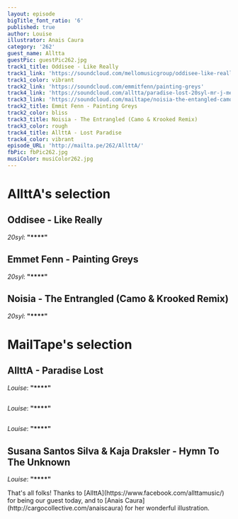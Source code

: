 ```yaml
---
layout: episode
bigTitle_font_ratio: '6'
published: true
author: Louise
illustrator: Anais Caura
category: '262'
guest_name: Alltta
guestPic: guestPic262.jpg
track1_title: Oddisee - Like Really
track1_link: 'https://soundcloud.com/mellomusicgroup/oddisee-like-really'
track1_color: vibrant
track2_link: 'https://soundcloud.com/emmitfenn/painting-greys'
track4_link: 'https://soundcloud.com/alltta/paradise-lost-20syl-mr-j-medeiros'
track3_link: 'https://soundcloud.com/mailtape/noisia-the-entangled-camo-krooked-remix'
track2_title: Emmit Fenn - Painting Greys
track2_color: bliss
track3_title: Noisia - The Entrangled (Camo & Krooked Remix)
track3_color: rough
track4_title: AllttA - Lost Paradise
track4_color: vibrant
episode_URL: 'http://mailta.pe/262/AllttA/'
fbPic: fbPic262.jpg
musiColor: musiColor262.jpg
---
```

<p id="introduction"></p>

# AllttA's selection

## Oddisee - Like Really
_20syl_: **"****"**

## Emmet Fenn - Painting Greys
_20syl_: **"****"**

## Noisia - The Entrangled (Camo & Krooked Remix)
_20syl_: **"****"**

# MailTape's selection

## AllttA - Paradise Lost
_Louise_: **"****"**

## 
_Louise_: **"****"**

## 
_Louise_: **"****"**

## Susana Santos Silva & Kaja Draksler - Hymn To The Unknown
_Louise_: **"****"**

<p id="outroduction">That's all folks! Thanks to [AllttA](https://www.facebook.com/allttamusic/) for being our guest today, and to [Anais Caura](http://cargocollective.com/anaiscaura) for her wonderful illustration.</p>
